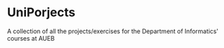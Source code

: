 # UniPorjects
A collection of all the projects/exercises for the Department of Informatics' courses at AUEB
